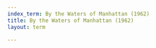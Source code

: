 ```yaml
---
index_term: By the Waters of Manhattan (1962)
title: By the Waters of Manhattan (1962)
layout: term

---
```

